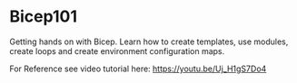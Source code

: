 # Bicep101
Getting hands on with Bicep. Learn how to create templates, use modules, create loops and create environment configuration maps.


For Reference see video tutorial here:
https://youtu.be/Uj_H1gS7Do4